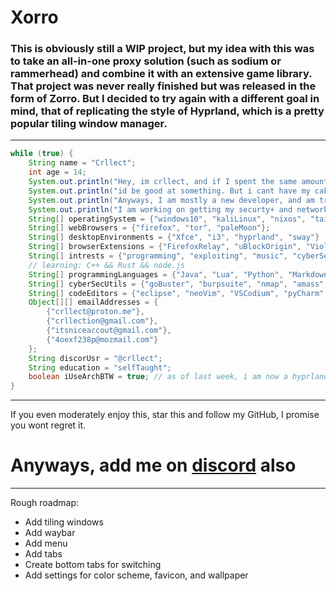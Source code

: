# Xorro
### This is obviously still a WIP project, but my idea with this was to take an all-in-one proxy solution (such as sodium or rammerhead) and combine it with an extensive game library. That project was never really finished but was released in the form of Zorro. But I decided to try again with a different goal in mind, that of replicating the style of Hyprland, which is a pretty popular tiling window manager.
---
```java
while (true) {
	String name = "Crllect";
	int age = 14;
	System.out.println("Hey, im crllect, and if I spent the same amount of time debugging as i did procrastinating,");
	System.out.println("id be good at something. But i cant have my cake and eat it too.");
	System.out.println("Anyways, I am mostly a new developer, and am trying to improve anyway I can.");
	System.out.println("I am working on getting my securty+ and network+ certificates as of writing this");
	String[] operatingSystem = {"windows10", "kaliLinux", "nixos", "tails", "manjaro", "pureArch"};
	String[] webBrowsers = {"firefox", "tor", "paleMoon"};
	String[] desktopEnvironments = {"Xfce", "i3", "hyprland", "sway"}
	String[] browserExtensions = {"FirefoxRelay", "uBlockOrigin", "Violentmonkey", "NoScript"};
	String[] intrests = {"programming", "exploiting", "music", "cyberSecurity", "3Dart", "FOSS"};
	// learning: C++ && Rust && node.js
	String[] programmingLanguages = {"Java", "Lua", "Python", "Markdown", "html", "scss", "typescript", "css", "javascript", "bash"}; // Though I know bash, and can write some simple scripts. Im no bash wizard
	String[] cyberSecUtils = {"goBuster", "burpsuite", "nmap", "amass", "ciscoTools", "wpscan", "autopsy", "wireshark", "metasploit", "ng-tools", "hydra", "sqlMap", "traceroute", "john", "hashcat"}; // kali-linux suite, black-arch suite && extra installed tools
	String[] codeEditors = {"eclipse", "neoVim", "VSCodium", "pyCharm", "intelliJ"};
	Object[][] emailAddresses = {
		{"crllect@proton.me"},
		{"crllection@gmail.com"},
		{"itsniceaccout@gmail.com"},
		{"4oexf238p@mozmail.com"}
	};
	String discorUsr = "@crllect";
	String education = "selfTaught";
	boolean iUseArchBTW = true; // as of last week, i am now a hyprland arch normie
}
```
---
If you even moderately enjoy this, star this and follow my GitHub, I promise you wont regret it. 
# Anyways, add me on [discord](https://discord.com/users/713488984596021291) also 
---
Rough roadmap:
- Add tiling windows
- Add waybar
- Add menu
- Add tabs
- Create bottom tabs for switching
- Add settings for color scheme, favicon, and wallpaper
